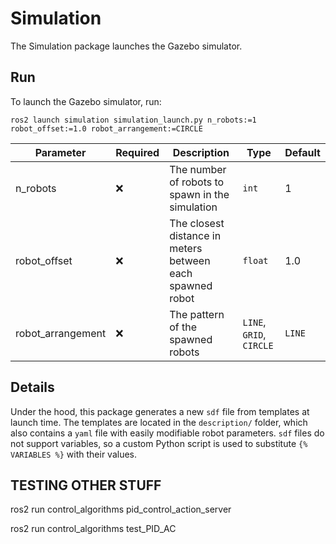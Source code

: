 # Simulation

The Simulation package launches the Gazebo simulator.

## Run

To launch the Gazebo simulator, run:

```
ros2 launch simulation simulation_launch.py n_robots:=1 robot_offset:=1.0 robot_arrangement:=CIRCLE
```

| **Parameter**     | **Required** | **Description**                                           | **Type**                 | **Default** |
| ----------------- | ------------ | --------------------------------------------------------- | ------------------------ | ----------- |
| n_robots          | ❌           | The number of robots to spawn in the simulation           | `int`                    | 1           |
| robot_offset      | ❌           | The closest distance in meters between each spawned robot | `float`                  | 1.0         |
| robot_arrangement | ❌           | The pattern of the spawned robots                         | `LINE`, `GRID`, `CIRCLE` | `LINE`      |

## Details

Under the hood, this package generates a new `sdf` file from templates at launch time. The templates are located in the `description/` folder, which also contains a `yaml` file with easily modifiable robot parameters. `sdf` files do not support variables, so a custom Python script is used to substitute `{% VARIABLES %}` with their values.


## TESTING OTHER STUFF

ros2 run control_algorithms pid_control_action_server

ros2 run control_algorithms test_PID_AC
